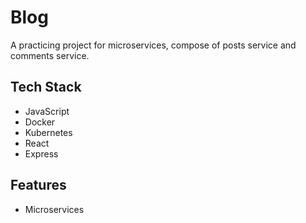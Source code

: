 # Blog
A practicing project for microservices, compose of posts service and comments service.

## Tech Stack
- JavaScript
- Docker
- Kubernetes
- React
- Express

## Features
- Microservices
